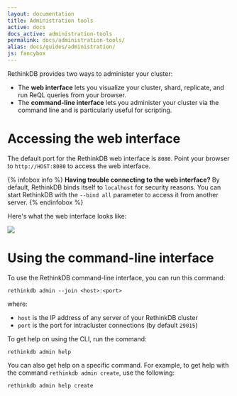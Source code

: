 ```yaml
---
layout: documentation
title: Administration tools
active: docs
docs_active: administration-tools
permalink: docs/administration-tools/
alias: docs/guides/administration/
js: fancybox
---
```

RethinkDB provides two ways to administer your cluster:

  - The __web interface__ lets you visualize your cluster, shard, replicate,
  	and run ReQL queries from your browser.
  - The __command-line interface__ lets you administer your cluster via the
  	command line and is particularly useful for scripting.

# Accessing the web interface #
The default port for the RethinkDB web interface is `8080`. Point your browser to
`http://HOST:8080` to access the web interface.

{% infobox info %}
__Having trouble connecting to the web interface?__ By default, RethinkDB binds
itself to `localhost` for security reasons. You can start RethinkDB with
the `--bind all` parameter to access it from another server.
{% endinfobox %}

Here's what the web interface looks like:

<a class="screenshot-thumbnail" href="/assets/images/docs/administration/webui.png"><img src="/assets/images/docs/administration/thumbnails/webui.png" /></a>

# Using the command-line interface #

To use the RethinkDB command-line interface, you can run this command:

```
rethinkdb admin --join <host>:<port>
```
where:

- `host` is the IP address of any server of your RethinkDB cluster
- `port` is the port for intracluster connections (by default `29015`)

To get help on using the CLI, run the command:

```
rethinkdb admin help
```

You can also get help on a specific command. For example, to get help with the command `rethinkdb admin create`, use the following:

```
rethinkdb admin help create
```

<script type="text/javascript">
    $(function() {
        $('a.screenshot-thumbnail').fancybox()
    })
</script>
